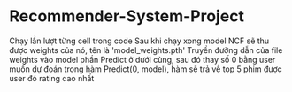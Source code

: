 # Recommender-System-Project

Chạy lần lượt từng cell trong code
Sau khi chạy xong model NCF sẽ thu được weights của nó, tên là 'model_weights.pth'
Truyền đường dẫn của file weights vào model phần Predict ở dưới cùng, sau đó thay số 0 bằng user muốn dự đoán trong hàm Predict(0, model), hàm sẽ trả về top 5 phim được user đó rating cao nhất
